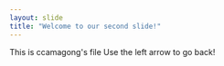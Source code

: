 ```yaml
---
layout: slide
title: "Welcome to our second slide!"
---
```

This is ccamagong's file
Use the left arrow to go back!

